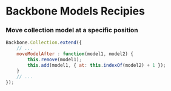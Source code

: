 # Backbone Models Recipies

### Move collection model at a specific position
```js
Backbone.Collection.extend({
    // ...
    moveModelAfter : function(model1, model2) {
        this.remove(model1);
        this.add(model1, { at: this.indexOf(model2) + 1 });
    }
    // ...
});
```